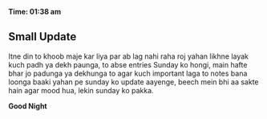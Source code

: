 **Time: 01:38 am**  
## Small Update  
Itne din to khoob maje kar liya par ab lag nahi raha roj yahan likhne layak kuch padh ya dekh paunga, to abse entries Sunday ko hongi, main hafte bhar jo padunga ya dekhunga to agar kuch important laga to notes bana loonga baaki yahan pe sunday ko update aayenge, beech mein bhi aa sakte hain agar mood hua, lekin sunday ko pakka.
  
  **Good Night**